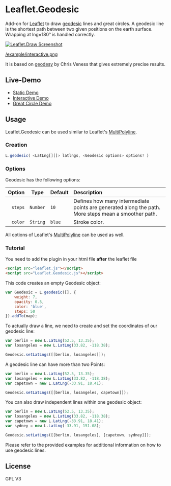 # Leaflet.Geodesic

Add-on for [Leaflet](http://leafletjs.com/) to draw [geodesic](http://en.wikipedia.org/wiki/Geodesics_on_an_ellipsoid) lines and great circles. A geodesic line is the shortest path between two given positions on the earth surface. Wrapping at lng=180° is handled correctly.

[<img src="https://www.thasler.com/leaflet.geodesic/example/interactive.png" alt="Leaflet.Draw Screenshot" />](http://www.thasler.com/leaflet.geodesic/example/interactive.html)

[/example/interactive.png](http://www.thasler.com/leaflet.geodesic/example/interactive.html)

It is based on [geodesy](https://github.com/chrisveness/geodesy) by Chris Veness that gives extremely precise results.


## Live-Demo
- [Static Demo](http://www.thasler.com/leaflet.geodesic/example/simple.html)
- [Interactive Demo](http://www.thasler.com/leaflet.geodesic/example/interactive.html)
- [Great Circle Demo](http://www.thasler.com/leaflet.geodesic/example/circle.html)

## Usage
Leaflet.Geodesic can be used similar to Leaflet's [MultiPolyline](http://leafletjs.com/reference.html#multipolyline). 

### Creation
```JavaScript
L.geodesic( <LatLng[][]> latlngs, <Geodesic options> options? )
```

### Options
Geodesic has the following options:

Option  | Type | Default | Description
-------------: | ------------- | ------------- | :-------------
`steps`  | `Number` | `10` | Defines how many intermediate points are generated along the path. More steps mean a smoother path.
`color`  | `String` | `blue` | Stroke color.

All options of Leaflet's [MultiPolyline](http://leafletjs.com/reference.html#multipolyline) can be used as well.

### Tutorial
You need to add the plugin in your html file **after** the leaflet file

```html
<script src="leaflet.js"></script>
<script src="Leaflet.Geodesic.js"></script>
```


This code creates an empty Geodesic object:
```JavaScript
var Geodesic = L.geodesic([], {
	weight: 7, 
	opacity: 0.5,
	color: 'blue',
	steps: 50
}).addTo(map);
```

To actually draw a line, we need to create and set the coordinates of our geodesic line:
```JavaScript
var berlin = new L.LatLng(52.5, 13.35); 
var losangeles = new L.LatLng(33.82, -118.38);

Geodesic.setLatLngs([[berlin, losangeles]]);
```

A geodesic line can have more than two Points:
```JavaScript
var berlin = new L.LatLng(52.5, 13.35); 
var losangeles = new L.LatLng(33.82, -118.38);
var capetown = new L.LatLng(-33.91, 18.41);

Geodesic.setLatLngs([[berlin, losangeles, capetown]]);
```

You can also draw independent lines within one geodesic object:
```JavaScript
var berlin = new L.LatLng(52.5, 13.35); 
var losangeles = new L.LatLng(33.82, -118.38);
var capetown = new L.LatLng(-33.91, 18.41);
var sydney = new L.LatLng(-33.91, 151.08);

Geodesic.setLatLngs([[berlin, losangeles], [capetown, sydney]]);
```

Please refer to the provided examples for additional information on how to use geodesic lines.

## License
GPL V3

